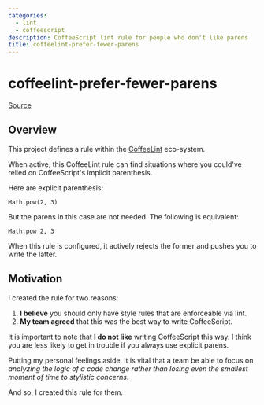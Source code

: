 ```yaml
---
categories:
  - lint
  - coffeescript
description: CoffeeScript lint rule for people who don't like parens
title: coffeelint-prefer-fewer-parens
---
```


# coffeelint-prefer-fewer-parens

[Source](https://github.com/jedcn/coffeelint-prefer-fewer-parens)

## Overview

This project defines a rule within the [CoffeeLint] eco-system.

[CoffeeLint]: http://www.coffeelint.org/

When active, this CoffeeLint rule can find situations where you
could've relied on CoffeeScript's implicit parenthesis.

Here are explicit parenthesis:

    Math.pow(2, 3)

But the parens in this case are not needed. The following is
equivalent:

    Math.pow 2, 3

When this rule is configured, it actively rejects the former and
pushes you to write the latter.

## Motivation

I created the rule for two reasons:

1. **I believe** you should only have style rules that are enforceable via lint.
2. **My team agreed** that this was the best way to write CoffeeScript.

It is important to note that **I do not like** writing CoffeeScript
this way. I think you are less likely to get in trouble if you always
use explicit parens.

Putting my personal feelings aside, it is vital that a team be able to
focus on *analyzing the logic of a code change rather than losing even
the smallest moment of time to stylistic concerns*.

And so, I created this rule for them.
